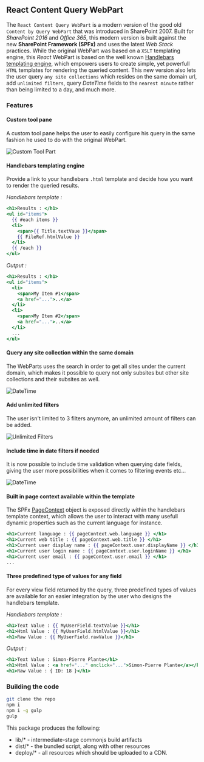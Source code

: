 ## React Content Query WebPart

The `React Content Query WebPart` is a modern version of the good old `Content by Query WebPart` that was introduced in SharePoint 2007. Built for *SharePoint 2016* and *Office 365*, this modern version is built against the new **SharePoint Framework (SPFx)** and uses the latest *Web Stack* practices. While the original WebPart was based on a `XSLT` templating engine, this *React* WebPart is based on the well known [Handlebars templating engine](http://handlebarsjs.com), which empowers users to create simple, yet powerfull `HTML` templates for rendering the queried content. This new version also lets the user query `any site collections` which resides on the same domain url, add `unlimited filters`, query *DateTime* fields to the `nearest minute` rather than being limited to a day, and much more.

### Features

#### Custom tool pane

A custom tool pane helps the user to easily configure his query in the same fashion he used to do with the original WebPart.

![Custom Tool Part](https://github.com/spplante/react-content-query/blob/master/Misc/toolpart.gif "Custom ToolPart")


#### Handlebars templating engine

Provide a link to your handlebars `.html` template and decide how you want to render the queried results.

*Handlebars template :*
```handlebars
<h1>Results : </h1>
<ul id="items">
  {{ #each items }}
  <li>
    <span>{{ Title.textVaue }}</span>
    {{ FileRef.htmlValue }}
  </li>
  {{ /each }}
</ul>
```

*Output :*
```handlebars
<h1>Results : </h1>
<ul id="items">
  <li>
    <span>My Item #1</span>
    <a href="...">..</a>
  </li>
  <li>
    <span>My Item #2</span>
    <a href="...">..</a>
  </li>
  ...
</ul>
```

#### Query any site collection within the same domain

The WebParts uses the search in order to get all sites under the current domain, which makes it possible to query not only subsites but other site collections and their subsites as well.

![DateTime](https://github.com/spplante/react-content-query/blob/master/Misc/allsites.gif "DateTime")

#### Add unlimited filters

The user isn't limited to 3 filters anymore, an unlimited amount of filters can be added.

![Unlimited Filters](https://github.com/spplante/react-content-query/blob/master/Misc/filters.gif "Unlimited Filters")

#### Include time in date filters if needed

It is now possible to include time validation when querying date fields, giving the user more possibilities when it comes to filtering events etc... 

![DateTime](https://github.com/spplante/react-content-query/blob/master/Misc/datetime.gif "Datime Filters")

#### Built in page context available within the template

The SPFx [PageContext](https://github.com/SharePoint/sp-dev-docs/blob/master/reference/spfx/sp-page-context/pagecontext.md) object is exposed directly within the handlebars template context, which allows the user to interact with many usefull dynamic properties such as the current language for instance.

```handlebars
<h1>Current language : {{ pageContext.web.language }} </h1>
<h1>Current web title : {{ pageContext.web.title }} </h1>
<h1>Current user display name : {{ pageContext.user.displayName }} </h1>
<h1>Current user login name : {{ pageContext.user.loginName }} </h1>
<h1>Current user email : {{ pageContext.user.email }} </h1>
...
```

#### Three predefined type of values for any field

For every view field returned by the query, three predefined types of values are available for an easier integration by the user who designs the handlebars template.

*Handlebars template :*
```handlebars
<h1>Text Value : {{ MyUserField.textValue }}</h1>
<h1>Html Value : {{ MyUserField.htmlValue }}</h1>
<h1>Raw Value : {{ MyUserField.rawValue }}</h1>
```

*Output :*
```handlebars
<h1>Text Value : Simon-Pierre Plante</h1>
<h1>Html Value : <a href="..." onclick="...">Simon-Pierre Plante</a></h1>
<h1>Raw Value : { ID: 18 }</h1>
```


### Building the code

```bash
git clone the repo
npm i
npm i -g gulp
gulp
```

This package produces the following:

* lib/* - intermediate-stage commonjs build artifacts
* dist/* - the bundled script, along with other resources
* deploy/* - all resources which should be uploaded to a CDN.
